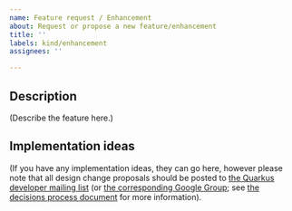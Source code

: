 ```yaml
---
name: Feature request / Enhancement
about: Request or propose a new feature/enhancement
title: ''
labels: kind/enhancement
assignees: ''

---
```


## Description
(Describe the feature here.)

## Implementation ideas
(If you have any implementation ideas, they can go here, however please note that all design change proposals should be posted to [the Quarkus developer mailing list](mailto:quarkus-dev@googlegroups.com) (or [the corresponding Google Group](https://groups.google.com/group/quarkus-dev); see [the decisions process document](https://github.com/quarkusio/quarkus/blob/master/DECISIONS.adoc) for more information).
